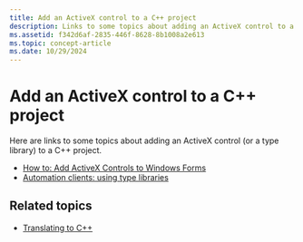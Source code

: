 ```yaml
---
title: Add an ActiveX control to a C++ project
description: Links to some topics about adding an ActiveX control to a C++ project.
ms.assetid: f342d6af-2835-446f-8628-8b1008a2e613
ms.topic: concept-article
ms.date: 10/29/2024
---
```


# Add an ActiveX control to a C++ project

Here are links to some topics about adding an ActiveX control (or a type library) to a C++ project.

* [How to: Add ActiveX Controls to Windows Forms](/dotnet/desktop/winforms/controls/how-to-add-activex-controls-to-windows-forms)
* [Automation clients: using type libraries](/cpp/mfc/automation-clients-using-type-libraries)

## Related topics

* [Translating to C++](translating-to-c--.md)
